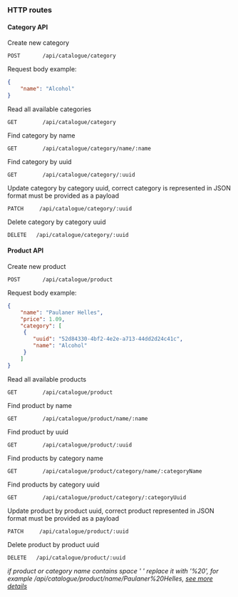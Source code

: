 

### HTTP routes

#### Category API
Create new category
```
POST       /api/catalogue/category
```
Request body example:
````json
{
    "name": "Alcohol"
}
````
Read all available categories
```
GET        /api/catalogue/category
```
Find category by name
```
GET        /api/catalogue/category/name/:name
```
Find category by uuid
```
GET        /api/catalogue/category/:uuid
```
Update category by category uuid, correct category is represented in JSON format must be provided as a payload
```
PATCH     /api/catalogue/category/:uuid
```
Delete category by category uuid
```
DELETE   /api/catalogue/category/:uuid
```
#### Product API
Create new product
```
POST       /api/catalogue/product
```
Request body example:
````json
{
    "name": "Paulaner Helles",
    "price": 1.09,
    "category": [
     {
        "uuid": "52d84330-4bf2-4e2e-a713-44dd2d24c41c",
        "name": "Alcohol"
     }
    ]
}
````
Read all available products
```
GET        /api/catalogue/product
```
Find product by name
```
GET        /api/catalogue/product/name/:name
```
Find product by uuid
```
GET        /api/catalogue/product/:uuid
```
Find products by category name
```
GET        /api/catalogue/product/category/name/:categoryName
```
Find products by category uuid
```
GET        /api/catalogue/product/category/:categoryUuid
```
Update product by product uuid, correct product represented in JSON format must be provided as a payload
```
PATCH     /api/catalogue/product/:uuid
```
Delete product by product uuid
```
DELETE   /api/catalogue/product/:uuid
```


_if product or category name contains space ' ' replace it with '%20', for example /api/catalogue/product/name/Paulaner%20Helles, [see more details](https://en.wikipedia.org/wiki/Percent-encoding)_


